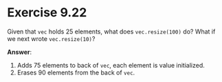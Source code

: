 # Exercise 9.22

Given that `vec` holds 25 elements, what does `vec.resize(100)` do? What if we next wrote `vec.resize(10)`?

**Answer**:

1. Adds 75 elements to back of `vec`, each element is value initialized.
2. Erases 90 elements from the back of `vec`.